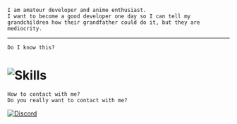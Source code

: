 ```
I am amateur developer and anime enthusiast.
I want to become a good developer one day so I can tell my grandchildren how their grandfather could do it, but they are mediocrity.
```
---
```
Do I know this?
```

# ![Skills](https://skillicons.dev/icons?i=java,gradle,maven,python,fastapi,figma,firebase,arch)

```
How to contact with me?
Do you really want to contact with me?
```
[![Discord](https://cdn-icons-png.flaticon.com/64/3670/3670157.png)](https://discordapp.com/users/1052961641421078628)
